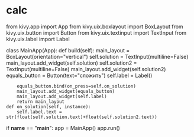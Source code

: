 # calc
from kivy.app import App
from kivy.uix.boxlayout import BoxLayout
from kivy.uix.button import Button
from kivy.uix.textinput import TextInput
from kivy.uix.label import Label
 
class MainApp(App):
    def build(self):
        main_layout = BoxLayout(orientation="vertical")
        self.solution = TextInput(multiline=False)
        main_layout.add_widget(self.solution)
        self.solution2 = TextInput(multiline=False)
        main_layout.add_widget(self.solution2)
        equals_button = Button(text="сложить")
        self.label = Label()

        equals_button.bind(on_press=self.on_solution)
        main_layout.add_widget(equals_button)
        main_layout.add_widget(self.label)
        return main_layout
    def on_solution(self, instance):
        self.label.text = str(float(self.solution.text)+float(self.solution2.text))
 
    
 
if __name__ == "__main__":
    app = MainApp()
    app.run()
